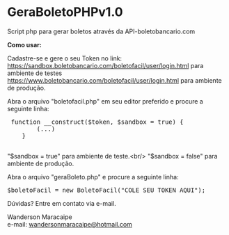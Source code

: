 # GeraBoletoPHPv1.0
Script php para gerar boletos através da API-boletobancario.com 

<b>Como usar:</b>

Cadastre-se e gere o seu Token no link:<br/> 
https://sandbox.boletobancario.com/boletofacil/user/login.html para ambiente de testes <br/> https://www.boletobancario.com/boletofacil/user/login.html para ambiente de produção.

Abra o arquivo "boletofacil.php" em seu editor preferido e procure a seguinte linha:

 <pre>
 function __construct($token, $sandbox = true) { 
        (...)        
    }
   </pre>  
   
    
"$sandbox = true" para ambiente de teste.<br/>
"$sandbox = false" para ambiente de produção.


Abra o arquivo "geraBoleto.php" e procure a seguinte linha:

<pre>
$boletoFacil = new BoletoFacil("COLE_SEU_TOKEN_AQUI");
</pre>


Dúvidas? Entre em contato via e-mail.

Wanderson Maracaipe<br/>
e-mail: wandersonmaracaipe@hotmail.com
